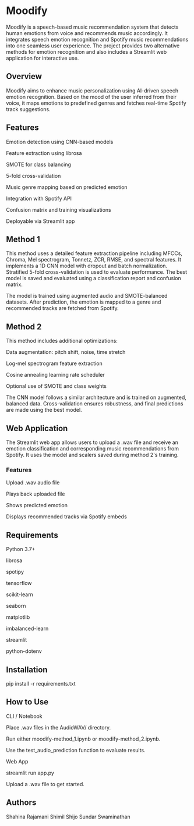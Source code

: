 # Moodify

Moodify is a speech-based music recommendation system that detects human emotions from voice and recommends music accordingly. It integrates speech emotion recognition and Spotify music recommendations into one seamless user experience. The project provides two alternative methods for emotion recognition and also includes a Streamlit web application for interactive use.

## Overview

Moodify aims to enhance music personalization using AI-driven speech emotion recognition. Based on the mood of the user inferred from their voice, it maps emotions to predefined genres and fetches real-time Spotify track suggestions.

## Features

Emotion detection using CNN-based models

Feature extraction using librosa

SMOTE for class balancing

5-fold cross-validation

Music genre mapping based on predicted emotion

Integration with Spotify API

Confusion matrix and training visualizations

Deployable via Streamlit app

## Method 1

This method uses a detailed feature extraction pipeline including MFCCs, Chroma, Mel spectrogram, Tonnetz, ZCR, RMSE, and spectral features. It implements a 1D CNN model with dropout and batch normalization. Stratified 5-fold cross-validation is used to evaluate performance. The best model is saved and evaluated using a classification report and confusion matrix.

The model is trained using augmented audio and SMOTE-balanced datasets. After prediction, the emotion is mapped to a genre and recommended tracks are fetched from Spotify.

## Method 2

This method includes additional optimizations:

Data augmentation: pitch shift, noise, time stretch

Log-mel spectrogram feature extraction

Cosine annealing learning rate scheduler

Optional use of SMOTE and class weights

The CNN model follows a similar architecture and is trained on augmented, balanced data. Cross-validation ensures robustness, and final predictions are made using the best model.

## Web Application

The Streamlit web app allows users to upload a .wav file and receive an emotion classification and corresponding music recommendations from Spotify. It uses the model and scalers saved during method 2's training.

### Features

Upload .wav audio file

Plays back uploaded file

Shows predicted emotion

Displays recommended tracks via Spotify embeds

## Requirements

Python 3.7+

librosa

spotipy

tensorflow

scikit-learn

seaborn

matplotlib

imbalanced-learn

streamlit

python-dotenv

## Installation

pip install -r requirements.txt

## How to Use

CLI / Notebook

Place .wav files in the AudioWAV/ directory.

Run either moodify-method_1.ipynb or moodify-method_2.ipynb.

Use the test_audio_prediction function to evaluate results.

Web App

streamlit run app.py

Upload a .wav file to get started.

## Authors

Shahina Rajamani
Shimil Shijo
Sundar Swaminathan

